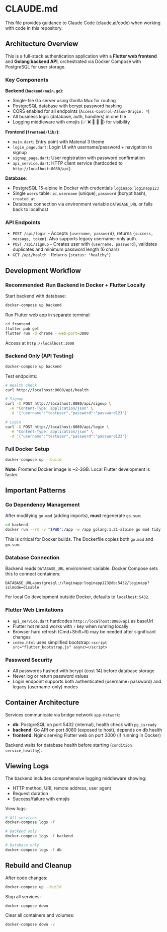 # CLAUDE.md

This file provides guidance to Claude Code (claude.ai/code) when working with code in this repository.

## Architecture Overview

This is a full-stack authentication application with a **Flutter web frontend** and **Golang backend API**, orchestrated via Docker Compose with PostgreSQL for user storage.

### Key Components

**Backend (`backend/main.go`)**:
- Single-file Go server using Gorilla Mux for routing
- PostgreSQL database with bcrypt password hashing
- CORS enabled for all endpoints (`Access-Control-Allow-Origin: *`)
- All business logic (database, auth, handlers) in one file
- Logging middleware with emojis (✅ ❌ 🚀 📝 💾) for visibility

**Frontend (`frontend/lib/`)**:
- `main.dart`: Entry point with Material 3 theme
- `login_page.dart`: Login UI with username/password + navigation to signup
- `signup_page.dart`: User registration with password confirmation
- `api_service.dart`: HTTP client service (hardcoded to `http://localhost:8080/api`)

**Database**:
- PostgreSQL 15-alpine in Docker with credentials `loginapp:loginapp123`
- Single `users` table: `id`, `username` (unique), `password` (bcrypt hash), `created_at`
- Database connection via environment variable `DATABASE_URL` or falls back to localhost

### API Endpoints

- `POST /api/login` - Accepts `{username, password}`, returns `{success, message, token}`. Also supports legacy username-only auth.
- `POST /api/signup` - Creates user with `{username, password}`, validates duplicates and minimum password length (6 chars)
- `GET /api/health` - Returns `{status: "healthy"}`

## Development Workflow

### Recommended: Run Backend in Docker + Flutter Locally

Start backend with database:
```bash
docker-compose up backend
```

Run Flutter web app in separate terminal:
```bash
cd frontend
flutter pub get
flutter run -d chrome --web-port=3000
```

Access at `http://localhost:3000`

### Backend Only (API Testing)

```bash
docker-compose up backend
```

Test endpoints:
```bash
# Health check
curl http://localhost:8080/api/health

# Signup
curl -X POST http://localhost:8080/api/signup \
  -H "Content-Type: application/json" \
  -d '{"username":"testuser","password":"password123"}'

# Login
curl -X POST http://localhost:8080/api/login \
  -H "Content-Type: application/json" \
  -d '{"username":"testuser","password":"password123"}'
```

### Full Docker Setup

```bash
docker-compose up --build
```

**Note**: Frontend Docker image is ~2-3GB. Local Flutter development is faster.

## Important Patterns

### Go Dependency Management

After modifying `go.mod` (adding imports), **must** regenerate `go.sum`:
```bash
cd backend
docker run --rm -v "$PWD":/app -w /app golang:1.21-alpine go mod tidy
```

This is critical for Docker builds. The Dockerfile copies both `go.mod` and `go.sum`.

### Database Connection

Backend reads `DATABASE_URL` environment variable. Docker Compose sets this to connect containers:
```
DATABASE_URL=postgresql://loginapp:loginapp123@db:5432/loginapp?sslmode=disable
```

For local Go development outside Docker, defaults to `localhost:5432`.

### Flutter Web Limitations

- `api_service.dart` hardcodes `http://localhost:8080/api` as baseUrl
- Flutter hot reload works with `r` key when running locally
- Browser hard refresh (Cmd+Shift+R) may be needed after significant changes
- `index.html` uses simplified bootstrap: `<script src="flutter_bootstrap.js" async></script>`

### Password Security

- All passwords hashed with bcrypt (cost 14) before database storage
- Never log or return password values
- Login endpoint supports both authenticated (username+password) and legacy (username-only) modes

## Container Architecture

Services communicate via bridge network `app-network`:
- **db**: PostgreSQL on port 5432 (internal), health check with `pg_isready`
- **backend**: Go API on port 8080 (exposed to host), depends on db health
- **frontend**: Nginx serving Flutter web on port 3000 (if running in Docker)

Backend waits for database health before starting (`condition: service_healthy`).

## Viewing Logs

The backend includes comprehensive logging middleware showing:
- HTTP method, URI, remote address, user agent
- Request duration
- Success/failure with emojis

View logs:
```bash
# All services
docker-compose logs -f

# Backend only
docker-compose logs -f backend

# Database only
docker-compose logs -f db
```

## Rebuild and Cleanup

After code changes:
```bash
docker-compose up --build
```

Stop all services:
```bash
docker-compose down
```

Clear all containers and volumes:
```bash
docker-compose down -v
```
